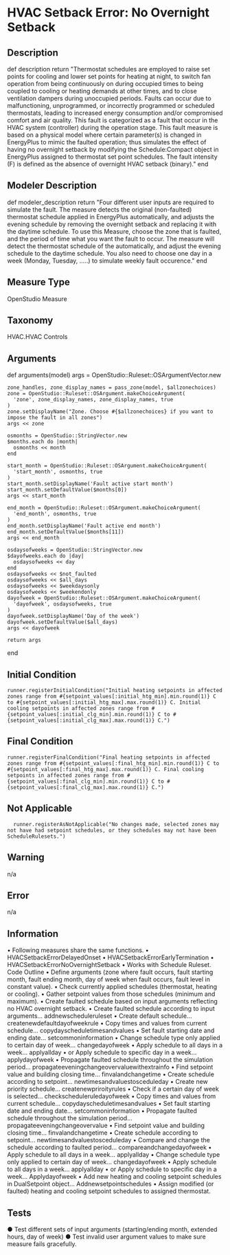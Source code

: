 # HVAC Setback Error: No Overnight Setback

## Description

  def description
    return "Thermostat schedules are employed to raise set points for cooling and lower set points for heating at night, to switch fan operation from being continuously on during occupied times to being coupled to cooling or heating demands at other times, and to close ventilation dampers during unoccupied periods. Faults can occur due to malfunctioning, unprogrammed, or incorrectly programmed or scheduled thermostats, leading to increased energy consumption and/or compromised comfort and air quality. This fault is categorized as a fault that occur in the HVAC system (controller) during the operation stage. This fault measure is based on a physical model where certain parameter(s) is changed in EnergyPlus to mimic the faulted operation; thus simulates the effect of having no overnight setback by modifying the Schedule:Compact object in EnergyPlus assigned to thermostat set point schedules. The fault intensity (F) is defined as the absence of overnight HVAC setback (binary)."
  end
  
## Modeler Description

  def modeler_description
    return "Four different user inputs are required to simulate the fault. The measure detects the original (non-faulted) thermostat schedule applied in EnergyPlus automatically, and adjusts the evening schedule by removing the overnight setback and replacing it with the daytime schedule. To use this Measure, choose the zone that is faulted, and the period of time what you want the fault to occur. The measure will detect the thermostat schedule of the automatically, and adjust the evening schedule to the daytime schedule. You also need to choose one day in a week (Monday, Tuesday, .....) to simulate weekly fault occurence."
  end
  
## Measure Type

OpenStudio Measure 

## Taxonomy

HVAC.HVAC Controls

## Arguments 

  def arguments(model)
    args = OpenStudio::Ruleset::OSArgumentVector.new

    zone_handles, zone_display_names = pass_zone(model, $allzonechoices)
    zone = OpenStudio::Ruleset::OSArgument.makeChoiceArgument(
      'zone', zone_display_names, zone_display_names, true
    )
    zone.setDisplayName("Zone. Choose #{$allzonechoices} if you want to impose the fault in all zones")
    args << zone

    osmonths = OpenStudio::StringVector.new
    $months.each do |month|
      osmonths << month
    end

    start_month = OpenStudio::Ruleset::OSArgument.makeChoiceArgument(
      'start_month', osmonths, true
    )
    start_month.setDisplayName('Fault active start month')
    start_month.setDefaultValue($months[0])
    args << start_month

    end_month = OpenStudio::Ruleset::OSArgument.makeChoiceArgument(
      'end_month', osmonths, true
    )
    end_month.setDisplayName('Fault active end month')
    end_month.setDefaultValue($months[11])
    args << end_month

    osdaysofweeks = OpenStudio::StringVector.new
    $dayofweeks.each do |day|
      osdaysofweeks << day
    end
    osdaysofweeks << $not_faulted
    osdaysofweeks << $all_days
    osdaysofweeks << $weekdaysonly
    osdaysofweeks << $weekendonly
    dayofweek = OpenStudio::Ruleset::OSArgument.makeChoiceArgument(
      'dayofweek', osdaysofweeks, true
    )
    dayofweek.setDisplayName('Day of the week')
    dayofweek.setDefaultValue($all_days)
    args << dayofweek

    return args
  end
  
## Initial Condition

    runner.registerInitialCondition("Initial heating setpoints in affected zones range from #{setpoint_values[:initial_htg_min].min.round(1)} C to #{setpoint_values[:initial_htg_max].max.round(1)} C. Initial cooling setpoints in affected zones range from #{setpoint_values[:initial_clg_min].min.round(1)} C to #{setpoint_values[:initial_clg_max].max.round(1)} C.")

## Final Condition

    runner.registerFinalCondition("Final heating setpoints in affected zones range from #{setpoint_values[:final_htg_min].min.round(1)} C to #{setpoint_values[:final_htg_max].max.round(1)} C. Final cooling setpoints in affected zones range from #{setpoint_values[:final_clg_min].min.round(1)} C to #{setpoint_values[:final_clg_max].max.round(1)} C.") 

## Not Applicable

      runner.registerAsNotApplicable("No changes made, selected zones may not have had setpoint schedules, or they schedules may not have been ScheduleRulesets.") 

## Warning

n/a

## Error

n/a

## Information

•	Following measures share the same functions.
•	HVACSetbackErrorDelayedOnset
•	HVACSetbackErrorEarlyTermination
•	HVACSetbackErrorNoOvernightSetback
•	Works with Schedule Ruleset.
Code Outline
•	Define arguments (zone where fault occurs, fault starting month, fault ending month, day of week when fault occurs, fault level in constant value).
•	Check currently applied schedules (thermostat, heating or cooling).
•	Gather setpoint values from those schedules (minimum and maximum).
•	Create faulted schedule based on input arguments reflecting no HVAC overnight setback.
•	Create faulted schedule according to input arguments... addnewscheduleruleset
•	Create default schedule... createnewdefaultdayofweekrule
•	Copy times and values from current schedule... copydayscheduletimesandvalues
•	Set fault starting date and ending date... setcommoninformation
•	Change schedule type only applied to certain day of week... changedayofweek
•	Apply schedule to all days in a week... applyallday
•	or Apply schedule to specific day in a week... applydayofweek
•	Propagate faulted schedule throughout the simulation period... propagateeveningchangeovervaluewithextrainfo
•	Find setpoint value and building closing time... finvalandchangetime
•	Create schedule according to setpoint... newtimesandvaluestosceduleday
•	Create new priority schedule... createnewpriroityrules
•	Check if a certain day of week is selected... checkscheduleruledayofweek
•	Copy times and values from current schedule... copydayscheduletimesandvalues
•	Set fault starting date and ending date... setcommoninformation
•	Propagate faulted schedule throughout the simulation period... propagateeveningchangeovervalue
•	Find setpoint value and building closing time... finvalandchangetime
•	Create schedule according to setpoint... newtimesandvaluestosceduleday
•	Compare and change the schedule according to faulted period... compareandchangedayofweek
•	Apply schedule to all days in a week... applyallday
•	Change schedule type only applied to certain day of week... changedayofweek
•	Apply schedule to all days in a week... applyallday
•	or Apply schedule to specific day in a week... Applydayofweek
•	Add new heating and cooling setpoint schedules in DualSetpoint object... Addnewsetpointschedules
•	Assign modified (or faulted) heating and cooling setpoint schedules to assigned thermostat.

## Tests

●	Test different sets of input arguments (starting/ending month, extended hours, day of week)
●	Test invalid user argument values to make sure measure fails gracefully.



